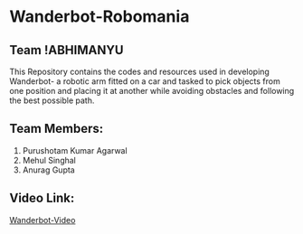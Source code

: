 # Wanderbot-Robomania

## Team !ABHIMANYU
This Repository contains the codes and resources used in developing Wanderbot- a robotic arm fitted on a car and tasked to pick objects from one position and placing it at another while avoiding obstacles and following the best possible path.

## Team Members:
1. Purushotam Kumar Agarwal
2. Mehul Singhal
3. Anurag Gupta

## Video Link:
[Wanderbot-Video](https://youtu.be/AX3O9-ZyJoE)
